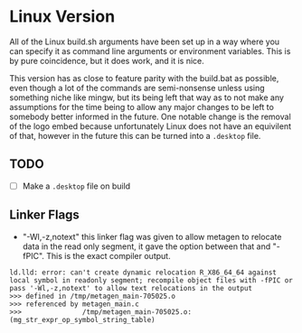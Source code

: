 
# Linux Version
All of the Linux build.sh arguments have been set up in a way where you can
specify it as command line arguments or environment variables. This is by pure
coincidence, but it does work, and it is nice. 

This version has as close to feature parity with the build.bat as possible, even
though a lot of the commands are semi-nonsense unless using something niche like
mingw, but its being left that way as to not make any assumptions for the time
being to allow any major changes to be left to somebody better informed in the
future. One notable change is the removal of the logo embed because
unfortunately Linux does not have an equivilent of that, however in the future
this can be turned into a `.desktop` file.

## TODO
- [ ] Make a `.desktop` file on build

## Linker Flags
- "-Wl,-z,notext" this linker flag was given to allow metagen to relocate data in the read only segment, it gave the option between that and "-fPIC". This is the exact compiler output.
```
ld.lld: error: can't create dynamic relocation R_X86_64_64 against local symbol in readonly segment; recompile object files with -fPIC or pass '-Wl,-z,notext' to allow text relocations in the output
>>> defined in /tmp/metagen_main-705025.o
>>> referenced by metagen_main.c
>>>               /tmp/metagen_main-705025.o:(mg_str_expr_op_symbol_string_table)
```
